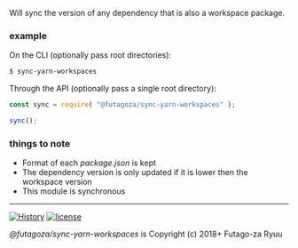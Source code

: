 Will sync the version of any dependency that is also a workspace package.

### example

On the CLI (optionally pass root directories):

```sh
$ sync-yarn-workspaces
```

Through the API (optionally pass a single root directory):

```js
const sync = require( "@futagoza/sync-yarn-workspaces" );

sync();
```

### things to note

* Format of each _package.json_ is kept
* The dependency version is only updated if it is lower then the workspace version
* This module is synchronous

-----

[![History](https://img.shields.io/badge/github.com/futagoza/gulp-changelog-yellow.svg)](https://github.com/futagoza/gulp/blob/master/CHANGELOG.md)
[![license](https://img.shields.io/badge/license-mit-blue.svg)](https://opensource.org/licenses/MIT)

_@futagoza/sync-yarn-workspaces_ is Copyright (c) 2018+ Futago-za Ryuu
